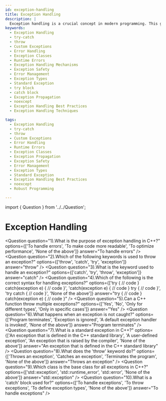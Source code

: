 ```yaml
---
id: exception-handling
title: Exception Handling
description: |
  Exception handling is a crucial concept in modern programming. This guide explores the mechanisms for managing runtime errors in a safe and controlled manner. Learn how to use `try`, `catch`, and `throw` to handle exceptions, define custom exception classes, and manage multiple exceptions. This topic is essential for writing robust, error-resistant applications.
keywords:
  - Exception Handling
  - try-catch
  - throw
  - Custom Exceptions
  - Error Handling
  - Exception Classes
  - Runtime Errors
  - Exception Handling Mechanisms
  - Exception Safety
  - Error Management
  - Exception Types
  - Standard Exception
  - try block
  - catch block
  - Exception Propagation
  - noexcept
  - Exception Handling Best Practices
  - Exception Handling Techniques

tags:
  - Exception Handling
  - try-catch
  - throw
  - Custom Exceptions
  - Error Handling
  - Runtime Errors
  - Exception Classes
  - Exception Propagation
  - Exception Safety
  - Error Management
  - Exception Types
  - Standard Exception
  - Exception Handling Best Practices
  - noexcept
  - Robust Programming

---
```

import { Question } from '../../Question';

# Exception Handling

<Question
  question="1).What is the purpose of exception handling in C++?"
  options={['To handle errors', 'To make code more readable', 'To optimize performance', 'None of the above']}
  answer="To handle errors"
/>
<Question
  question="2).Which of the following keywords is used to throw an exception?"
  options={['throw', 'catch', 'try', 'exception']}
  answer="throw"
/>
<Question
  question="3).What is the keyword used to handle an exception?"
  options={['catch', 'try', 'throw', 'exception']}
  answer="catch"
/>
<Question
  question="4).Which of the following is the correct syntax for handling exceptions?"
  options={['try { // code } catch(exception e) { // code }', 'catch(exception e) { // code } try { // code }', 'try catch { // code }', 'None of the above']}
  answer="try { // code } catch(exception e) { // code }"
/>
<Question
  question="5).Can a C++ function throw multiple exceptions?"
  options={['Yes', 'No', 'Only for different types', 'Only in specific cases']}
  answer="Yes"
/>
<Question
  question="6).What happens when an exception is not caught?"
  options={['Program terminates', 'Exception is ignored', 'A default exception handler is invoked', 'None of the above']}
  answer="Program terminates"
/>
<Question
  question="7).What is a standard exception in C++?"
  options={['An exception that is defined in the C++ standard library', 'A user-defined exception', 'An exception that is raised by the compiler', 'None of the above']}
  answer="An exception that is defined in the C++ standard library"
/>
<Question
  question="8).What does the 'throw' keyword do?"
  options={['Throws an exception', 'Catches an exception', 'Terminates the program', 'None of the above']}
  answer="Throws an exception"
/>
<Question
  question="9).Which class is the base class for all exceptions in C++?"
  options={['std::exception', 'std::runtime_error', 'std::error', 'None of the above']}
  answer="std::exception"
/>
<Question
  question="10).What is a 'catch' block used for?"
  options={['To handle exceptions', 'To throw exceptions', 'To define exception types', 'None of the above']}
  answer="To handle exceptions"
/>
